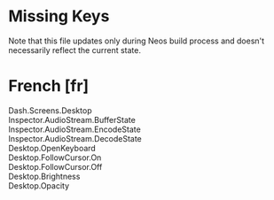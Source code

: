 # Missing Keys
Note that this file updates only during Neos build process and doesn't necessarily reflect the current state.

# French [fr]
Dash.Screens.Desktop  
Inspector.AudioStream.BufferState  
Inspector.AudioStream.EncodeState  
Inspector.AudioStream.DecodeState  
Desktop.OpenKeyboard  
Desktop.FollowCursor.On  
Desktop.FollowCursor.Off  
Desktop.Brightness  
Desktop.Opacity  

